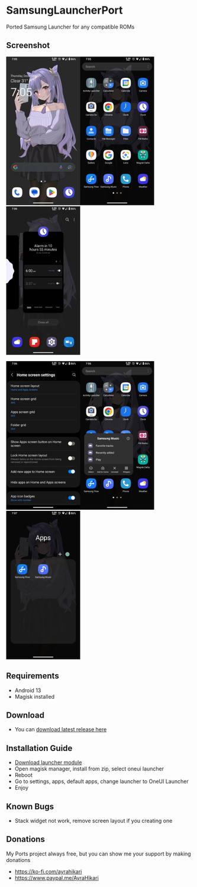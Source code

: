# SamsungLauncherPort
Ported Samsung Launcher for any compatible ROMs

## Screenshot
<p>
<img src="./screenshot/Screenshot_20221215-190508_One_UI_Home.png" height="400"/><img src="./screenshot/Screenshot_20221215-190511_One_UI_Home.png" height="400"/><img  src="./screenshot/Screenshot_20221215-190604_One_UI_Home.png" height="400"/></p>
<p>
<img src="./screenshot/Screenshot_20221215-190621_One_UI_Home.png" height="400"/><img src="./screenshot/Screenshot_20221215-190637_One_UI_Home.png" height="400"/><img  src="./screenshot/Screenshot_20221215-190732_One_UI_Home.png" height="400"/></p>

## Requirements
- Android 13
- Magisk installed

## Download
- You can [download latest release here](https://www.pling.com/p/1541574)

## Installation Guide
- [Download launcher module](https://github.com/AyraHikari/SamsungLauncherPort/blob/main/update.md)
- Open magisk manager, install from zip, select oneui launcher
- Reboot
- Go to settings, apps, default apps, change launcher to OneUI Launcher
- Enjoy

## Known Bugs
- Stack widget not work, remove screen layout if you creating one

## Donations
My Ports project always free, but you can show me your support by making donations
- https://ko-fi.com/ayrahikari
- https://www.paypal.me/AyraHikari
